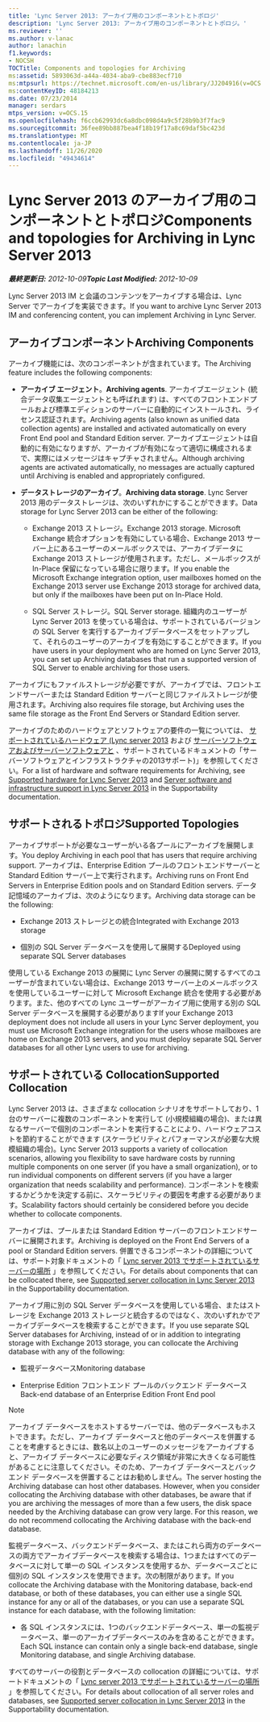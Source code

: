 ```yaml
---
title: 'Lync Server 2013: アーカイブ用のコンポーネントとトポロジ'
description: 'Lync Server 2013: アーカイブ用のコンポーネントとトポロジ。'
ms.reviewer: ''
ms.author: v-lanac
author: lanachin
f1.keywords:
- NOCSH
TOCTitle: Components and topologies for Archiving
ms:assetid: 5893063d-a44a-4034-aba9-cbe883ecf710
ms:mtpsurl: https://technet.microsoft.com/en-us/library/JJ204916(v=OCS.15)
ms:contentKeyID: 48184213
ms.date: 07/23/2014
manager: serdars
mtps_version: v=OCS.15
ms.openlocfilehash: f6ccb62993dc6a8dbc098d4a9c5f28b9b3f7fac9
ms.sourcegitcommit: 36fee89bb887bea4f18b19f17a8c69daf5bc423d
ms.translationtype: MT
ms.contentlocale: ja-JP
ms.lasthandoff: 11/26/2020
ms.locfileid: "49434614"
---
```

# <a name="components-and-topologies-for-archiving-in-lync-server-2013"></a><span data-ttu-id="01c97-103">Lync Server 2013 のアーカイブ用のコンポーネントとトポロジ</span><span class="sxs-lookup"><span data-stu-id="01c97-103">Components and topologies for Archiving in Lync Server 2013</span></span>

<div data-xmlns="http://www.w3.org/1999/xhtml">

<div class="topic" data-xmlns="http://www.w3.org/1999/xhtml" data-msxsl="urn:schemas-microsoft-com:xslt" data-cs="https://msdn.microsoft.com/">

<div data-asp="https://msdn2.microsoft.com/asp">



</div>

<div id="mainSection">

<div id="mainBody"><span data-ttu-id="01c97-104">

<span> </span></span><span class="sxs-lookup"><span data-stu-id="01c97-104">

<span> </span></span></span>

<span data-ttu-id="01c97-105">_**最終更新日:** 2012-10-09_</span><span class="sxs-lookup"><span data-stu-id="01c97-105">_**Topic Last Modified:** 2012-10-09_</span></span>

<span data-ttu-id="01c97-106">Lync Server 2013 IM と会議のコンテンツをアーカイブする場合は、Lync Server でアーカイブを実装できます。</span><span class="sxs-lookup"><span data-stu-id="01c97-106">If you want to archive Lync Server 2013 IM and conferencing content, you can implement Archiving in Lync Server.</span></span>

<div>

## <a name="archiving-components"></a><span data-ttu-id="01c97-107">アーカイブコンポーネント</span><span class="sxs-lookup"><span data-stu-id="01c97-107">Archiving Components</span></span>

<span data-ttu-id="01c97-108">アーカイブ機能には、次のコンポーネントが含まれています。</span><span class="sxs-lookup"><span data-stu-id="01c97-108">The Archiving feature includes the following components:</span></span>

  - <span data-ttu-id="01c97-109">**アーカイブ エージェント**。</span><span class="sxs-lookup"><span data-stu-id="01c97-109">**Archiving agents**.</span></span> <span data-ttu-id="01c97-110">アーカイブエージェント (統合データ収集エージェントとも呼ばれます) は、すべてのフロントエンドプールおよび標準エディションのサーバーに自動的にインストールされ、ライセンス認証されます。</span><span class="sxs-lookup"><span data-stu-id="01c97-110">Archiving agents (also known as unified data collection agents) are installed and activated automatically on every Front End pool and Standard Edition server.</span></span> <span data-ttu-id="01c97-111">アーカイブエージェントは自動的に有効になりますが、アーカイブが有効になって適切に構成されるまで、実際にはメッセージはキャプチャされません。</span><span class="sxs-lookup"><span data-stu-id="01c97-111">Although archiving agents are activated automatically, no messages are actually captured until Archiving is enabled and appropriately configured.</span></span>

  - <span data-ttu-id="01c97-112">**データストレージのアーカイブ**。</span><span class="sxs-lookup"><span data-stu-id="01c97-112">**Archiving data storage**.</span></span> <span data-ttu-id="01c97-113">Lync Server 2013 用のデータストレージは、次のいずれかにすることができます。</span><span class="sxs-lookup"><span data-stu-id="01c97-113">Data storage for Lync Server 2013 can be either of the following:</span></span>
    
      - <span data-ttu-id="01c97-114">Exchange 2013 ストレージ。</span><span class="sxs-lookup"><span data-stu-id="01c97-114">Exchange 2013 storage.</span></span> <span data-ttu-id="01c97-115">Microsoft Exchange 統合オプションを有効にしている場合、Exchange 2013 サーバー上にあるユーザーのメールボックスでは、アーカイブデータに Exchange 2013 ストレージが使用されます。ただし、メールボックスが In-Place 保留になっている場合に限ります。</span><span class="sxs-lookup"><span data-stu-id="01c97-115">If you enable the Microsoft Exchange integration option, user mailboxes homed on the Exchange 2013 server use Exchange 2013 storage for archived data, but only if the mailboxes have been put on In-Place Hold.</span></span>
    
      - <span data-ttu-id="01c97-116">SQL Server ストレージ。</span><span class="sxs-lookup"><span data-stu-id="01c97-116">SQL Server storage.</span></span> <span data-ttu-id="01c97-117">組織内のユーザーが Lync Server 2013 を使っている場合は、サポートされているバージョンの SQL Server を実行するアーカイブデータベースをセットアップして、それらのユーザーのアーカイブを有効にすることができます。</span><span class="sxs-lookup"><span data-stu-id="01c97-117">If you have users in your deployment who are homed on Lync Server 2013, you can set up Archiving databases that run a supported version of SQL Server to enable archiving for those users.</span></span>

<span data-ttu-id="01c97-118">アーカイブにもファイルストレージが必要ですが、アーカイブでは、フロントエンドサーバーまたは Standard Edition サーバーと同じファイルストレージが使用されます。</span><span class="sxs-lookup"><span data-stu-id="01c97-118">Archiving also requires file storage, but Archiving uses the same file storage as the Front End Servers or Standard Edition server.</span></span>

<span data-ttu-id="01c97-119">アーカイブのためのハードウェアとソフトウェアの要件の一覧については、 [サポートされているハードウェア (Lync server 2013](lync-server-2013-supported-hardware.md) および [サーバーソフトウェアおよびサーバーソフトウェアと](lync-server-2013-server-software-and-infrastructure-support.md) 、サポートされているドキュメントの「サーバーソフトウェアとインフラストラクチャの2013サポート)」を参照してください。</span><span class="sxs-lookup"><span data-stu-id="01c97-119">For a list of hardware and software requirements for Archiving, see [Supported hardware for Lync Server 2013](lync-server-2013-supported-hardware.md) and [Server software and infrastructure support in Lync Server 2013](lync-server-2013-server-software-and-infrastructure-support.md) in the Supportability documentation.</span></span>

</div>

<div>

## <a name="supported-topologies"></a><span data-ttu-id="01c97-120">サポートされるトポロジ</span><span class="sxs-lookup"><span data-stu-id="01c97-120">Supported Topologies</span></span>

<span data-ttu-id="01c97-121">アーカイブサポートが必要なユーザーがいる各プールにアーカイブを展開します。</span><span class="sxs-lookup"><span data-stu-id="01c97-121">You deploy Archiving in each pool that has users that require archiving support.</span></span> <span data-ttu-id="01c97-122">アーカイブは、Enterprise Edition プールのフロントエンドサーバーと Standard Edition サーバー上で実行されます。</span><span class="sxs-lookup"><span data-stu-id="01c97-122">Archiving runs on Front End Servers in Enterprise Edition pools and on Standard Edition servers.</span></span> <span data-ttu-id="01c97-123">データ記憶域のアーカイブは、次のようになります。</span><span class="sxs-lookup"><span data-stu-id="01c97-123">Archiving data storage can be the following:</span></span>

  - <span data-ttu-id="01c97-124">Exchange 2013 ストレージとの統合</span><span class="sxs-lookup"><span data-stu-id="01c97-124">Integrated with Exchange 2013 storage</span></span>

  - <span data-ttu-id="01c97-125">個別の SQL Server データベースを使用して展開する</span><span class="sxs-lookup"><span data-stu-id="01c97-125">Deployed using separate SQL Server databases</span></span>

<span data-ttu-id="01c97-126">使用している Exchange 2013 の展開に Lync Server の展開に関するすべてのユーザーが含まれていない場合は、Exchange 2013 サーバー上のメールボックスを使用しているユーザーに対して Microsoft Exchange 統合を使用する必要があります。また、他のすべての Lync ユーザーがアーカイブ用に使用する別の SQL Server データベースを展開する必要があります</span><span class="sxs-lookup"><span data-stu-id="01c97-126">If your Exchange 2013 deployment does not include all users in your Lync Server deployment, you must use Microsoft Exchange integration for the users whose mailboxes are home on Exchange 2013 servers, and you must deploy separate SQL Server databases for all other Lync users to use for archiving.</span></span>

</div>

<div>

## <a name="supported-collocation"></a><span data-ttu-id="01c97-127">サポートされている Collocation</span><span class="sxs-lookup"><span data-stu-id="01c97-127">Supported Collocation</span></span>

<span data-ttu-id="01c97-128">Lync Server 2013 は、さまざまな collocation シナリオをサポートしており、1台のサーバーに複数のコンポーネントを実行して (小規模組織の場合)、または異なるサーバーで個別のコンポーネントを実行することにより、ハードウェアコストを節約することができます (スケーラビリティとパフォーマンスが必要な大規模組織の場合)。</span><span class="sxs-lookup"><span data-stu-id="01c97-128">Lync Server 2013 supports a variety of collocation scenarios, allowing you flexibility to save hardware costs by running multiple components on one server (if you have a small organization), or to run individual components on different servers (if you have a larger organization that needs scalability and performance).</span></span> <span data-ttu-id="01c97-129">コンポーネントを検索するかどうかを決定する前に、スケーラビリティの要因を考慮する必要があります。</span><span class="sxs-lookup"><span data-stu-id="01c97-129">Scalability factors should certainly be considered before you decide whether to collocate components.</span></span>

<span data-ttu-id="01c97-130">アーカイブは、プールまたは Standard Edition サーバーのフロントエンドサーバーに展開されます。</span><span class="sxs-lookup"><span data-stu-id="01c97-130">Archiving is deployed on the Front End Servers of a pool or Standard Edition servers.</span></span> <span data-ttu-id="01c97-131">併置できるコンポーネントの詳細については、サポート対象ドキュメントの「 [Lync server 2013 でサポートされているサーバーの場所](lync-server-2013-supported-server-collocation.md) 」を参照してください。</span><span class="sxs-lookup"><span data-stu-id="01c97-131">For details about components that can be collocated there, see [Supported server collocation in Lync Server 2013](lync-server-2013-supported-server-collocation.md) in the Supportability documentation.</span></span>

<span data-ttu-id="01c97-132">アーカイブ用に別の SQL Server データベースを使用している場合、またはストレージを Exchange 2013 ストレージと統合するのではなく、次のいずれかでアーカイブデータベースを検索することができます。</span><span class="sxs-lookup"><span data-stu-id="01c97-132">If you use separate SQL Server databases for Archiving, instead of or in addition to integrating storage with Exchange 2013 storage, you can collocate the Archiving database with any of the following:</span></span>

  - <span data-ttu-id="01c97-133">監視データベース</span><span class="sxs-lookup"><span data-stu-id="01c97-133">Monitoring database</span></span>

  - <span data-ttu-id="01c97-134">Enterprise Edition フロントエンド プールのバックエンド データベース</span><span class="sxs-lookup"><span data-stu-id="01c97-134">Back-end database of an Enterprise Edition Front End pool</span></span>

<div>


> [!NOTE]  
> <span data-ttu-id="01c97-p108">アーカイブ データベースをホストするサーバーでは、他のデータベースもホストできます。ただし、アーカイブ データベースと他のデータベースを併置することを考慮するときには、数名以上のユーザーのメッセージをアーカイブすると、アーカイブ データベースに必要なディスク領域が非常に大きくなる可能性があることに注意してください。そのため、アーカイブ データベースとバックエンド データベースを併置することはお勧めしません。</span><span class="sxs-lookup"><span data-stu-id="01c97-p108">The server hosting the Archiving database can host other databases. However, when you consider collocating the Archiving database with other databases, be aware that if you are archiving the messages of more than a few users, the disk space needed by the Archiving database can grow very large. For this reason, we do not recommend collocating the Archiving database with the back-end database.</span></span>



</div>

<span data-ttu-id="01c97-138">監視データベース、バックエンドデータベース、またはこれら両方のデータベースの両方でアーカイブデータベースを検索する場合は、1つまたはすべてのデータベースに対して単一の SQL インスタンスを使用するか、データベースごとに個別の SQL インスタンスを使用できます。次の制限があります。</span><span class="sxs-lookup"><span data-stu-id="01c97-138">If you collocate the Archiving database with the Monitoring database, back-end database, or both of these databases, you can either use a single SQL instance for any or all of the databases, or you can use a separate SQL instance for each database, with the following limitation:</span></span>

  - <span data-ttu-id="01c97-139">各 SQL インスタンスには、1つのバックエンドデータベース、単一の監視データベース、単一のアーカイブデータベースのみを含めることができます。</span><span class="sxs-lookup"><span data-stu-id="01c97-139">Each SQL instance can contain only a single back-end database, single Monitoring database, and single Archiving database.</span></span>

<span data-ttu-id="01c97-140">すべてのサーバーの役割とデータベースの collocation の詳細については、サポートドキュメントの「 [Lync server 2013 でサポートされているサーバーの場所](lync-server-2013-supported-server-collocation.md) 」を参照してください。</span><span class="sxs-lookup"><span data-stu-id="01c97-140">For details about collocation of all server roles and databases, see [Supported server collocation in Lync Server 2013](lync-server-2013-supported-server-collocation.md) in the Supportability documentation.</span></span>

<span data-ttu-id="01c97-141"></div>

</div>

<span> </span>

</div>

</div>

</span><span class="sxs-lookup"><span data-stu-id="01c97-141"></div>

</div>

<span> </span>

</div>

</div>

</span></span></div>


